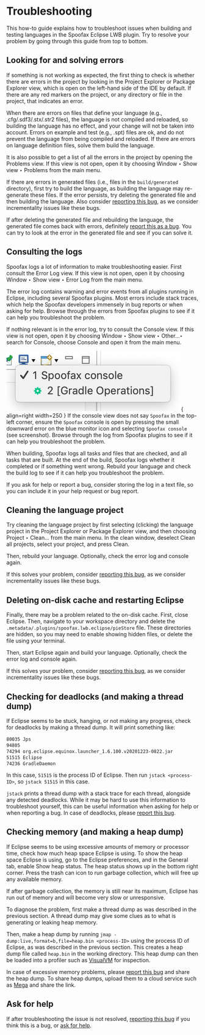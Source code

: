 # Troubleshooting

This how-to guide explains how to troubleshoot issues when building and testing languages in the Spoofax Eclipse LWB plugin.
Try to resolve your problem by going through this guide from top to bottom.

## Looking for and solving errors

If something is not working as expected, the first thing to check is whether there are errors in the project by looking in the <span class="guilabel">Project Explorer</span> or <span class="guilabel">Package Explorer</span> view, which is open on the left-hand side of the IDE by default.
If there are any red markers on the project, or any directory or file in the project, that indicates an error.

When there are errors on files that define your language (e.g., .cfg/.sdf3/.stx/.str2 files), the language is not compiled and reloaded, so building the language has no effect, and your change will not be taken into account.
Errors on example and test (e.g., .spt) files are ok, and do not prevent the language from being compiled and reloaded.
If there are errors on language definition files, solve them build the language.

It is also possible to get a list of all the errors in the project by opening the <span class="guilabel">Problems</span> view. If this view is not open, open it by choosing <span class="guilabel">Window ‣ Show view ‣ Problems</span> from the main menu.

If there are errors in generated files (i.e., files in the `build/generated` directory), first try to build the language, as building the language may re-generate these files.
If the error persists, try deleting the generated file and then building the language.
Also consider [reporting this bug](../report_a_bug.md), as we consider incrementality issues like these bugs.

If after deleting the generated file and rebuilding the language, the generated file comes back with errors, definitely [report this as a bug](../report_a_bug.md).
You can try to look at the error in the generated file and see if you can solve it.

## Consulting the logs

Spoofax logs a lot of information to make troubleshooting easier.
First consult the <span class="guilabel">Error Log</span> view.
If this view is not open, open it by choosing <span class="guilabel">Window ‣ Show view ‣ Error Log</span> from the main menu.

The error log contains warning and error events from all plugins running in Eclipse, including several Spoofax plugins.
Most errors include stack traces, which help the Spoofax developers immensely in bug reports or when asking for help.
Browse through the errors from Spoofax plugins to see if it can help you troubleshoot the problem.

If nothing relevant is in the error log, try to consult the <span class="guilabel">Console</span> view.
If this view is not open, open it by choosing <span class="guilabel">Window ‣ Show view ‣ Other...‣ search for Console, choose Console and open it</span> from the main menu.

![Spoofax console select screenshot](../../assets/spoofax_console_select.png){ align=right width=250 }
If the console view does not say `Spoofax` in the top-left corner, ensure the `Spoofax` console is open by pressing the small downward error on the blue monitor icon and selecting `Spoofax console` (see screenshot).
Browse through the log from Spoofax plugins to see if it can help you troubleshoot the problem.

When building, Spoofax logs all tasks and files that are checked, and all tasks that are built.
At the end of the build, Spoofax logs whether it completed or if something went wrong.
Rebuild your language and check the build log to see if it can help you troubleshoot the problem.

If you ask for help or report a bug, consider storing the log in a text file, so you can include it in your help request or bug report.

## Cleaning the language project

Try cleaning the language project by first selecting (clicking) the language project in the <span class="guilabel">Project Explorer</span> or <span class="guilabel">Package Explorer</span> view, and then choosing <span class="guilabel">Project ‣ Clean...</span> from the main menu.
In the clean window, deselect <span class="guilabel">Clean all projects</span>, select your project, and press <span class="guilabel">Clean</span>.

Then, rebuild your language.
Optionally, check the error log and console again.

If this solves your problem, consider [reporting this bug](../report_a_bug.md), as we consider incrementality issues like these bugs.

## Deleting on-disk cache and restarting Eclipse

Finally, there may be a problem related to the on-disk cache.
First, close Eclipse.
Then, navigate to your workspace directory and delete the `.metadata/.plugins/spoofax.lwb.eclipse/pieStore` file.
These directories are hidden, so you may need to enable showing hidden files, or delete the file using your terminal.

Then, start Eclipse again and build your language.
Optionally, check the error log and console again.

If this solves your problem, consider [reporting this bug](../report_a_bug.md), as we consider incrementality issues like these bugs.

## Checking for deadlocks (and making a thread dump)

If Eclipse seems to be stuck, hanging, or not making any progress, check for deadlocks by making a thread dump.
It will print something like:

```
80035 Jps
94805
74294 org.eclipse.equinox.launcher_1.6.100.v20201223-0822.jar
51515 Eclipse
74236 GradleDaemon
```

In this case, `51515` is the process ID of Eclipse.
Then run `jstack <process-ID>`, so `jstack 51515` in this case.

`jstack` prints a thread dump with a stack trace for each thread, alongside any detected deadlocks.
While it may be hard to use this information to troubleshoot yourself, this can be useful information when asking for help or when reporting a bug.
In case of deadlocks, please [report this bug](../report_a_bug.md).

## Checking memory (and making a heap dump)

If Eclipse seems to be using excessive amounts of memory or processor time, check how much heap space Eclipse is using.
To show the heap space Eclipse is using, go to the Eclipse preferences, and in the <span class="guilabel">General</span> tab, enable <span class="guilabel">Show heap status</span>.
The heap status shows up in the bottom right corner.
Press the trash can icon to run garbage collection, which will free up any available memory.

If after garbage collection, the memory is still near its maximum, Eclipse has run out of memory and will become very slow or unresponsive.

To diagnose the problem, first make a thread dump as was described in the previous section.
A thread dump may give some clues as to what is generating or leaking heap memory.

Then, make a heap dump by running `jmap -dump:live,format=b,file=heap.bin <process-ID>` using the process ID of Eclipse, as was described in the previous section.
This creates a heap dump file called `heap.bin` in the working directory.
This heap dump can then be loaded into a profiler such as [VisualVM](https://visualvm.github.io/) for inspection.

In case of excessive memory problems, please [report this bug](../report_a_bug.md) and share the heap dump.
To share heap dumps, upload them to a cloud service such as [Mega](https://mega.io/) and share the link.

## Ask for help

If after troubleshooting the issue is not resolved, [reporting this bug](../report_a_bug.md) if you think this is a bug, or [ask for help](../ask_for_help.md).
